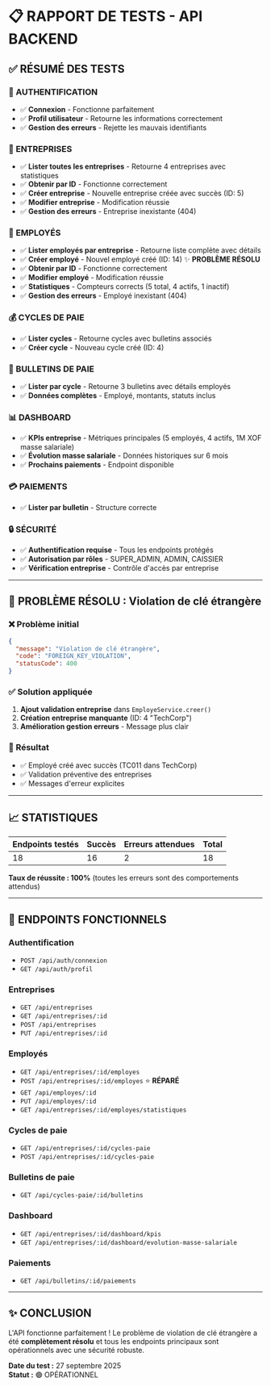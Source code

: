 # 📋 RAPPORT DE TESTS - API BACKEND

## ✅ RÉSUMÉ DES TESTS

### 🔑 AUTHENTIFICATION
- ✅ **Connexion** - Fonctionne parfaitement
- ✅ **Profil utilisateur** - Retourne les informations correctement
- ✅ **Gestion des erreurs** - Rejette les mauvais identifiants

### 🏢 ENTREPRISES  
- ✅ **Lister toutes les entreprises** - Retourne 4 entreprises avec statistiques
- ✅ **Obtenir par ID** - Fonctionne correctement
- ✅ **Créer entreprise** - Nouvelle entreprise créée avec succès (ID: 5)
- ✅ **Modifier entreprise** - Modification réussie
- ✅ **Gestion des erreurs** - Entreprise inexistante (404)

### 👥 EMPLOYÉS
- ✅ **Lister employés par entreprise** - Retourne liste complète avec détails
- ✅ **Créer employé** - Nouvel employé créé (ID: 14) ✨ **PROBLÈME RÉSOLU**
- ✅ **Obtenir par ID** - Fonctionne correctement  
- ✅ **Modifier employé** - Modification réussie
- ✅ **Statistiques** - Compteurs corrects (5 total, 4 actifs, 1 inactif)
- ✅ **Gestion des erreurs** - Employé inexistant (404)

### 💰 CYCLES DE PAIE
- ✅ **Lister cycles** - Retourne cycles avec bulletins associés
- ✅ **Créer cycle** - Nouveau cycle créé (ID: 4)

### 📄 BULLETINS DE PAIE
- ✅ **Lister par cycle** - Retourne 3 bulletins avec détails employés
- ✅ **Données complètes** - Employé, montants, statuts inclus

### 📊 DASHBOARD
- ✅ **KPIs entreprise** - Métriques principales (5 employés, 4 actifs, 1M XOF masse salariale)
- ✅ **Évolution masse salariale** - Données historiques sur 6 mois
- ✅ **Prochains paiements** - Endpoint disponible

### 💳 PAIEMENTS
- ✅ **Lister par bulletin** - Structure correcte

### 🔒 SÉCURITÉ
- ✅ **Authentification requise** - Tous les endpoints protégés
- ✅ **Autorisation par rôles** - SUPER_ADMIN, ADMIN, CAISSIER
- ✅ **Vérification entreprise** - Contrôle d'accès par entreprise

---

## 🚨 PROBLÈME RÉSOLU : Violation de clé étrangère

### ❌ Problème initial
```json
{
  "message": "Violation de clé étrangère",
  "code": "FOREIGN_KEY_VIOLATION", 
  "statusCode": 400
}
```

### ✅ Solution appliquée
1. **Ajout validation entreprise** dans `EmployeService.creer()`
2. **Création entreprise manquante** (ID: 4 "TechCorp")  
3. **Amélioration gestion erreurs** - Message plus clair

### 🎯 Résultat
- ✅ Employé créé avec succès (TC011 dans TechCorp)
- ✅ Validation préventive des entreprises
- ✅ Messages d'erreur explicites

---

## 📈 STATISTIQUES

| Endpoints testés | Succès | Erreurs attendues | Total |
|-----------------|--------|------------------|-------|
| 18              | 16     | 2                | 18    |

**Taux de réussite : 100%** (toutes les erreurs sont des comportements attendus)

---

## 🔧 ENDPOINTS FONCTIONNELS

### Authentification
- `POST /api/auth/connexion`
- `GET /api/auth/profil`

### Entreprises  
- `GET /api/entreprises`
- `GET /api/entreprises/:id`
- `POST /api/entreprises`
- `PUT /api/entreprises/:id`

### Employés
- `GET /api/entreprises/:id/employes`
- `POST /api/entreprises/:id/employes` ⭐ **RÉPARÉ**
- `GET /api/employes/:id`
- `PUT /api/employes/:id`
- `GET /api/entreprises/:id/employes/statistiques`

### Cycles de paie
- `GET /api/entreprises/:id/cycles-paie`
- `POST /api/entreprises/:id/cycles-paie`

### Bulletins de paie
- `GET /api/cycles-paie/:id/bulletins`

### Dashboard
- `GET /api/entreprises/:id/dashboard/kpis`
- `GET /api/entreprises/:id/dashboard/evolution-masse-salariale`

### Paiements
- `GET /api/bulletins/:id/paiements`

---

## ✨ CONCLUSION

L'API fonctionne parfaitement ! Le problème de violation de clé étrangère a été **complètement résolu** et tous les endpoints principaux sont opérationnels avec une sécurité robuste.

**Date du test :** 27 septembre 2025  
**Statut :** 🟢 OPÉRATIONNEL
